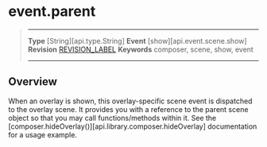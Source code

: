 
# event.parent

> --------------------- ------------------------------------------------------------------------------------------
> __Type__              [String][api.type.String]
> __Event__             [show][api.event.scene.show]
> __Revision__          [REVISION_LABEL](REVISION_URL)
> __Keywords__          composer, scene, show, event
> --------------------- ------------------------------------------------------------------------------------------

## Overview

When an overlay is shown, this overlay-specific scene event is dispatched to the overlay scene. It provides you with a reference to the parent scene object so that you may call functions/methods within it. See the [composer.hideOverlay()][api.library.composer.hideOverlay] documentation for a usage example.